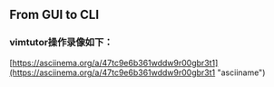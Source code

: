 ## From GUI to CLI

### vimtutor操作录像如下：

[https://asciinema.org/a/47tc9e6b361wddw9r00gbr3t1](https://asciinema.org/a/47tc9e6b361wddw9r00gbr3t1 "asciiname")